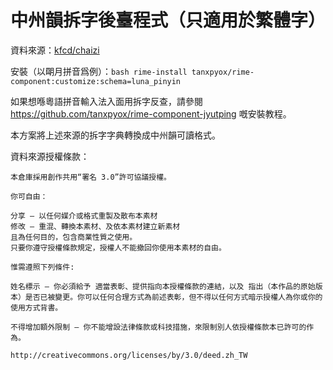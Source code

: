 # 中州韻拆字後臺程式（只適用於繁體字）
資料來源：[kfcd/chaizi](https://github.com/kfcd/chaizi)

安裝（以朙月拼音爲例）：`bash rime-install tanxpyox/rime-component:customize:schema=luna_pinyin`

如果想喺粵語拼音輸入法入面用拆字反查，請參閱 https://github.com/tanxpyox/rime-component-jyutping 嘅安裝教程。

本方案將上述來源的拆字字典轉換成中州韻可讀格式。

資料來源授權條款：
```
本倉庫採用創作共用“署名 3.0”許可協議授權。

你可自由：

分享 — 以任何媒介或格式重製及散布本素材
修改 — 重混、轉換本素材、及依本素材建立新素材
且為任何目的，包含商業性質之使用。
只要你遵守授權條款規定，授權人不能撤回你使用本素材的自由。

惟需遵照下列條件:

姓名標示 — 你必須給予 適當表彰、提供指向本授權條款的連結，以及 指出（本作品的原始版本）是否已被變更。你可以任何合理方式為前述表彰，但不得以任何方式暗示授權人為你或你的使用方式背書。

不得增加額外限制 — 你不能增設法律條款或科技措施，來限制別人依授權條款本已許可的作為。

http://creativecommons.org/licenses/by/3.0/deed.zh_TW
```
